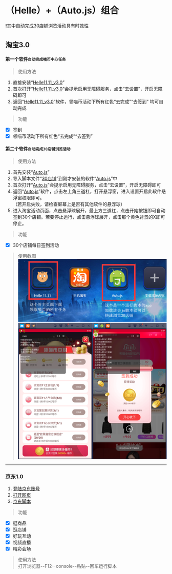 # （Helle）+（Auto.js）组合
:exclamation:其中自动完成30店铺浏览活动具有时效性
## 淘宝3.0
#### 第一个软件`自动完成喵币中心任务`  
> 使用方法  
1. 直接安装“[Helle11.11_v3.0](/v3.0/Helle11.11_v3.0.apk)”  
2. 首次打开“[Helle11.11_v3.0](/v3.0/Helle11.11_v3.0.apk)”会提示启用无障碍服务，点击“去设置”，开启无障碍即可  
3. 返回“[Helle11.11_v3.0](/v3.0/Helle11.11_v3.0.apk)”软件，领喵币活动下所有红色“去完成”“去签到” 均可自动完成  
> 功能   
- [x] 签到  
- [x] 领喵币活动下所有红色“去完成”“去签到” 
#### 第二个软件`自动完成30店铺浏览活动`  
> 使用方法  
1. 首先安装“[Auto.js](/v3.0/Auto.js.apk)”  
2. 导入脚本文件“[30店铺](/v3.0/30店铺.js)”到刚才安装的软件“[Auto.js](/v3.0/Auto.js.apk)”中  
3. 首次打开“[Auto.js](/v3.0/Auto.js.apk)”会提示启用无障碍服务，点击“去设置”，开启无障碍即可  
4. 返回“[Auto.js](/v3.0/Auto.js.apk)”软件，点击左上角三道杠，打开悬浮窗，进入设置开启此软件悬浮窗权限即可。  
（若开启失败，请检查屏幕上是否有其他软件的悬浮球）  
5. 进入淘宝活动页面，点击悬浮球展开，最上方三道杠，点击开始按钮即可自动签到30个店铺。若要停止运行，点击悬浮球展开，点击那个黄色背景的X即可停止。  
> 功能  
- [x] 30个店铺每日签到活动  
> 使用截图  
![软件](/v3.0/png/软件.png)  
![任务](/v3.0/png/任务.png)  
***
### 京东1.0  
1. [登陆京东账号](https://www.jd.com/)  
2. [打开网页](https://happy.m.jd.com/babelDiy/GZWVJFLMXBQVEBDQZWMY/XJf8bH6oXDWSgS91daDJzXh9bU7/index.html#/failback)  
3. [京东脚本](/v1.0/京东养红包脚本.txt)  
> 功能  
- [x] 逛商品  
- [x] 逛店铺    
- [x] 好玩互动  
- [x] 视频直播  
- [x] 精彩会场 
> 使用方法  
打开浏览器--F12--console--粘贴--回车运行脚本
